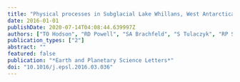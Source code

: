 ```yaml
---
title: "Physical processes in Subglacial Lake Whillans, West Antarctica: inferences from sediment cores"
date: 2016-01-01
publishDate: 2020-07-14T04:08:44.639997Z
authors: ["TO Hodson", "RD Powell", "SA Brachfeld", "S Tulaczyk", "RP Scherer", "the WISSARD Science Team"]
publication_types: ["2"]
abstract: ""
featured: false
publication: "*Earth and Planetary Science Letters*"
doi: "10.1016/j.epsl.2016.03.036"
---
```


